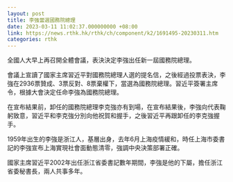 ```yaml
---
layout: post
title: 李強當選國務院總理
date: 2023-03-11 11:02:37.000000000 +08:00
link: https://news.rthk.hk/rthk/ch/component/k2/1691495-20230311.htm
categories: rthk
---
```


全國人大早上再召開全體會議，表決決定李強出任新一屆國務院總理。

會議上宣讀了國家主席習近平對國務院總理人選的提名信，之後經過投票表決，李強在2936票贊成、3票反對、8票棄權下，當選為國務院總理。習近平簽署主席令，根據大會決定任命李強為國務院總理。

在宣布結果前，卸任的國務院總理李克強亦有到場，在宣布結果後，李強向代表鞠躬致意，習近平和李克強分別向他祝賀和握手，之後習近平再跟卸任的李克強握手。

1959年出生的李強是浙江人，基層出身，去年6月上海疫情緩和，時任上海市委書記的李強宣布上海實現社會面動態清零，強調中央決策部署正確。

國家主席習近平2002年出任浙江省委書記數年期間，李強是他的下屬，擔任浙江省委秘書長，兩人共事多年。
